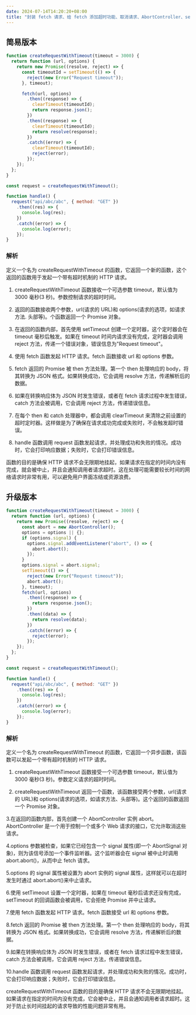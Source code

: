 ```yaml
---
date: 2024-07-14T14:20:20+08:00
title: "封装 fetch 请求、给 fetch 添加超时功能、取消请求、AbortController、setTimeout"
---
```


## 简易版本

```js
function createRequestWithTimeout(timeout = 3000) {
  return function (url, options) {
    return new Promise((resolve, reject) => {
      const timeoutId = setTimeout(() => {
        reject(new Error("Request timeout"));
      }, timeout);

      fetch(url, options)
        .then((response) => {
          clearTimeout(timeoutId);
          return response.json();
        })
        .then((response) => {
          clearTimeout(timeoutId);
          return resolve(response);
        })
        .catch((error) => {
          clearTimeout(timeoutId);
          reject(error);
        });
    });
  };
}

const request = createRequestWithTimeout();

function handle() {
  request("api/abc/abc", { method: "GET" })
    .then((res) => {
      console.log(res);
    })
    .catch((error) => {
      console.log(error);
    });
}
```

### 解析

定义一个名为 createRequestWithTimeout 的函数，它返回一个新的函数，这个返回的函数用于发起一个带有超时机制的 HTTP 请求。

1. createRequestWithTimeout 函数接收一个可选参数 timeout，默认值为 3000 毫秒(3 秒)。参数控制请求的超时时间。

2. 返回的函数接收两个参数，url(请求的 URL)和 options(请求的选项，如请求方法. 头部等)。个函数返回一个 Promise 对象。

3. 在返回的函数内部，首先使用 setTimeout 创建一个定时器，这个定时器会在 timeout 毫秒后触发。如果在 timeout 时间内请求没有完成，定时器会调用 reject 方法，传递一个错误对象，错误信息为"Request timeout"。

4. 使用 fetch 函数发起 HTTP 请求。fetch 函数接收 url 和 options 参数。

5. fetch 返回的 Promise 被 then 方法处理。第一个 then 处理响应的 body，将其转换为 JSON 格式。如果转换成功，它会调用 resolve 方法，传递解析后的数据。

6. 如果在转换响应体为 JSON 时发生错误，或者在 fetch 请求过程中发生错误，catch 方法会被调用，它会调用 reject 方法，传递错误信息。

7. 在每个 then 和 catch 处理器中，都会调用 clearTimeout 来清除之前设置的超时定时器。这样做是为了确保在请求成功完成或失败时，不会触发超时错误。

8. handle 函数调用 request 函数发起请求，并处理成功和失败的情况。成功时，它会打印响应数据；失败时，它会打印错误信息。

函数的目的是确保 HTTP 请求不会无限期地挂起，如果请求在指定的时间内没有完成，就会被中止，并且会通知调用者请求超时。这在处理可能需要较长时间的网络请求时非常有用，可以避免用户界面冻结或资源浪费。

## 升级版本

```js
function createRequestWithTimeout(timeout = 3000) {
  return function (url, options) {
    return new Promise((resolve, reject) => {
      const abort = new AbortController();
      options = options || {};
      if (options.signal) {
        options.signal.addEventListener("abort", () => {
          abort.abort();
        });
      }
      options.signal = abort.signal;
      setTimeout(() => {
        reject(new Error("Request timeout"));
        abort.abort();
      }, timeout);
      fetch(url, options)
        .then((response) => {
          return response.json();
        })
        .then((data) => {
          return resolve(data);
        })
        .catch((error) => {
          reject(error);
        });
    });
  };
}

const request = createRequestWithTimeout();

function handle() {
  request("api/abc/abc", { method: "GET" })
    .then((res) => {
      console.log(res);
    })
    .catch((error) => {
      console.log(error);
    });
}
```

### 解析

定义一个名为 createRequestWithTimeout 的函数，它返回一个异步函数，该函数可以发起一个带有超时机制的 HTTP 请求。

1. createRequestWithTimeout 函数接受一个可选参数 timeout，默认值为 3000 毫秒(3 秒)。参数定义请求的超时时间。

2. createRequestWithTimeout 返回一个函数，该函数接受两个参数，url(请求的 URL)和 options(请求的选项，如请求方法、头部等)。这个返回的函数返回一个 Promise 对象。

3.在返回的函数内部，首先创建一个 AbortController 实例 abort。AbortController 是一个用于控制一个或多个 Web 请求的接口，它允许取消这些请求。

4.options 参数被检查，如果它已经包含一个 signal 属性(即一个 AbortSignal 对象)，则为该信号添加一个事件监听器。这个监听器会在 signal 被中止时调用 abort.abort()，从而中止 fetch 请求。

5.options 的 signal 属性被设置为 abort 实例的 signal 属性，这样就可以在超时发生时通过 abort.abort()来中止请求。

6.使用 setTimeout 设置一个定时器，如果在 timeout 毫秒后请求还没有完成，setTimeout 的回调函数会被调用，它会拒绝 Promise 并中止请求。

7.使用 fetch 函数发起 HTTP 请求。fetch 函数接受 url 和 options 参数。

8.fetch 返回的 Promise 被 then 方法处理。第一个 then 处理响应的 body，将其转换为 JSON 格式。如果转换成功，它会调用 resolve 方法，传递解析后的数据。

9.如果在转换响应体为 JSON 时发生错误，或者在 fetch 请求过程中发生错误，catch 方法会被调用，它会调用 reject 方法，传递错误信息。

10.handle 函数调用 request 函数发起请求，并处理成功和失败的情况。成功时，它会打印响应数据；失败时，它会打印错误信息。

createRequestWithTimeout 函数的目的是确保 HTTP 请求不会无限期地挂起。如果请求在指定的时间内没有完成，它会被中止，并且会通知调用者请求超时。这对于防止长时间挂起的请求导致的性能问题非常有用。
